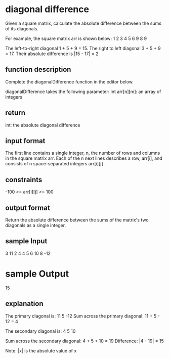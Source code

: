 # diagonal difference

Given a square matrix, calculate the absolute difference between the sums of its diagonals.

For example, the square matrix arr is shown below:
1 2 3
4 5 6
9 8 9

The left-to-right diagonal 1 + 5 + 9 = 15. The right to left diagonal 3 + 5 + 9 = 17. Their absolute difference is |15 - 17| = 2

## function description

Complete the diagonalDifference function in the editor below.

diagonalDifference takes the following parameter:
int arr[n][m]: an array of integers

## return

int: the absolute diagonal difference

## input format

The first line contains a single integer, n, the number of rows and columns in the square matrix arr.
Each of the n next lines describes a row, arr[i], and consists of n space-separated integers arr[i][j] .

## constraints

-100 <= arr[i][j] <= 100

## output format

Return the absolute difference between the sums of the matrix's two diagonals as a single integer.

## sample Input

3
11 2 4
4 5 6
10 8 -12

# sample Output

15

## explanation

The primary diagonal is:
11
5
-12
Sum across the primary diagonal: 11 + 5 - 12 = 4

The secondary diagonal is:
4
5
10

Sum across the secondary diagonal: 4 + 5 + 10 = 19
Difference: |4 - 19| = 15

Note: |x| is the absolute value of x
